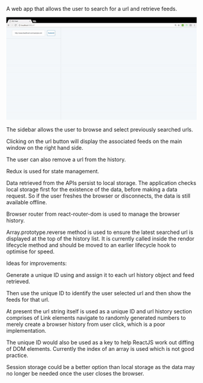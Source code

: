 A web app that allows the user to search for a url and retrieve feeds.

![Alt text](/images/app.gif?raw=true "RSS")


The sidebar allows the user to browse and select previously searched urls. 

Clicking on the url button will display the associated feeds on the main window on the right hand side.

The user can also remove a url from the history.

Redux is used for state management.

Data retrieved from the APIs persist to local storage. The application checks local storage first for the existence of the data, before making a data request. So if the user freshes the browser or disconnects, the data is still available offline.

Browser router from react-router-dom is used to manage the browser history.

Array.prototype.reverse method is used to ensure the latest searched url is displayed at the top of the history list. It is currently called inside the rendor lifecycle method and should be moved to an earlier lifecycle hook to optimise for speed.

Ideas for improvements:

Generate a unique ID using and assign it to each url history object and feed retrieved.

Then use the unique ID to identify the user selected url and then show the feeds for that url.

At present the url string itself is used as a unique ID and url history section comprises of Link elements navigate to randomly generated numbers to merely create a browser history from user click, which is a poor implementation.

The unique ID would also be used as a key to help ReactJS work out diffing of DOM elements. Currently the index of an array is used which is not good practice.

Session storage could be a better option than local storage as the data may no longer be needed once the user closes the browser. 





